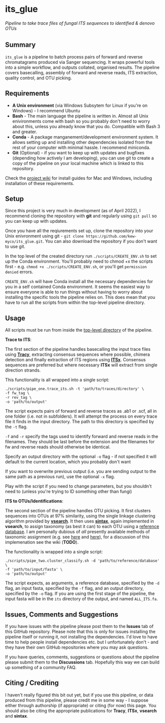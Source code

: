 # its_glue
###### Pipeline to take trace files of fungal ITS sequences to identified & denovo OTUs

## Summary

`its_glue` is a pipeline to batch process pairs of forward and reverse chromatagrams produced via Sanger sequencing. It wraps powerful tools into a simple workflow, and outputs collated, organised results. The pipeline covers basecalling, assembly of forward and reverse reads, ITS extraction, quality control, and OTU picking.

## Requirements

-  **A Unix environment** (via Windows Subsytem for Linux if you're on Windows) - I recommend Ubuntu
-  **Bash** - The main language the pipeline is written in. Almost all Unix enivironments come with bash so you probably don't need to worry about this, unless you already know that you do. Compatible with Bash 3 and greater.
-  **Conda** - A package manganement/development environment system. It allows setting up and installing other dependencies isolated from the rest of your computer with minimal hassle. I recommend miniconda.
-  **Git** (Optional) - if you want to keep up with updates and bugfixes (depending how actively I am developing), you can use git to create a copy of the pipeline on your local machine which is linked to this repository.
 
Check the [project wiki](https://github.com/kew-myco/its_glue/wiki) for install guides for Mac and Windows, including installation of these requirements.

## Setup

Since this project is very much in development (as of April 2022), I recommend cloning the repository with **git** and regularly using `git pull` so you can keep up with updates.

Once you have all the reqiurements set up, clone the repository into your Unix enivronment using git - `git clone https://github.com/kew-myco/its_glue.git`. You can also download the repository if you don't want to use git. 

In the top level of the created directory run `./scripts/CREATE_ENV.sh` to set up the Conda environment. You'll probably need to chmod +x the scripts first - e.g. `chmod +x ./scripts/CREATE_ENV.sh`, or you'll get `permission denied` errors.

`CREATE_ENV.sh` will have Conda install all the necessary dependencies for you in a self contained Conda environment. It seems the easiest way to ensure everyone is able to run things without having to worry about installing the specific tools the pipeline relies on. This does mean that you have to run all the scripts from within the top-level pipeline directory.

## Usage
   
All scripts must be run from inside the [top-level directory](https://github.com/kew-myco/its_glue/wiki/Glossary-of-Terms) of the pipeline.

**Trace to ITS**:

The first section of the pipeline handles basecalling the input trace files using [**Tracy**](https://github.com/gear-genomics/tracy), extracting consensus sequences where possible, chimera detection and finally extraction of ITS regions using [**ITSx**](https://microbiology.se/software/itsx/). Consensus sequences are preferred but where necessary **ITSx** will extract from single direction strands.

This functionality is all wrapped into a single script:

```
./scripts/pipe_one.trace_its.sh -t 'path/to/traces/directory' \
-f fw_tag \
-r rev_tag \
-o 'path/to/output'
```
The script expects pairs of forward and reverse traces as .ab1 or .scf, all in one folder (i.e. not in subfolders). It will attempt the process on every trace file it finds in the input directory. The path to this directory is specified by the `-t` flag.

`-f` and `-r` specify the tags used to identify forward and reverse reads in the filenames. They should be last before the extension and the filenames for fw and reverse reads should otherwise be identical.

Specify an output directory with the optional `-o` flag - if not specified it will default to the current location, which you probably don't want

If you want to overwrite previous output (i.e. you are sending output to the same path as a previous run), use the optional `-x` flag.

Play with the script if you need to change parameters, but you shouldn't need to (unless you're trying to ID something other than fungi)  

**ITS to OTUs/Identifications**:

The second section of the pipeline handles OTU picking. It first clusters sequences into OTUs at 97% similarity, using the single linkage clustering algorithm provided by [**vsearch**](https://github.com/torognes/vsearch). It then uses [**sintax**](https://drive5.com/sintax/), again implemented in **vsearch**, to assign taxonomy (as best it can) to each OTU using a [reference database](https://github.com/kew-myco/its_glue/wiki/Glossary-of-Terms). I am personally dubious of *all* presently available methods of taxonomic assignment (e.g. see [here](https://peerj.com/articles/3889/) and [here](https://peerj.com/articles/4652/)), for a discussion of this implemenation see the wiki (**TODO**).

The functionality is wrapped into a single script:

```
./scripts/pipe_two.cluster_classify.sh -d 'path/to/reference/database' \
-f 'path/to/input/fasta' \
-o 'path/to/output'
```
The script expects, as arguments, a reference database, specified by the `-d` flag, an input fasta, specified by the `-f` flag, and an output directory, specified by the `-o` flag. If you are using the first stage of the pipeline, the input fasta will be in the `its` directory of the output, and named `ALL_ITS.fa`.

## Issues, Comments and Suggestions

If you have issues with the pipeline please post them to the **Issues** tab of this GitHub repository. Please note that this is only for issues installing the pipeline itself or running it, not installing the dependencies. I'd love to have time to help people install dependencies etc. but I unfortunately don't - and they have their own GitHub repositories where you may ask questions.

If you have queries, comments, suggestions or questions about the pipeline please submit them to the **Discussions** tab. Hopefully this way we can build up something of a community FAQ.

## Citing / Crediting

I haven't really figured this bit out yet, but if you use this pipeline, or data produced from this pipeline, please credit me in some way - I suppose either through authorship (if appropriate) or citing (for now) this page. You should also be citing the appropriate publications for **Tracy**, **ITSx**, **vsearch** and **sintax**.

